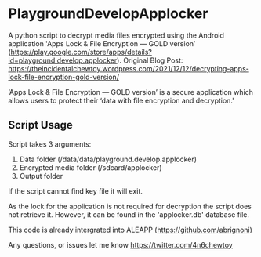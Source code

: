 # PlaygroundDevelopApplocker
A python script to decrypt media files encrypted using the Android application 'Apps Lock &amp; File Encryption — GOLD version’ (https://play.google.com/store/apps/details?id=playground.develop.applocker).
Original Blog Post: https://theincidentalchewtoy.wordpress.com/2021/12/12/decrypting-apps-lock-file-encryption-gold-version/

‘Apps Lock & File Encryption — GOLD version’ is a secure application which allows users to protect their ‘data with file encryption and decryption.'

## Script Usage

Script takes 3 arguments:

1. Data folder (/data/data/playground.develop.applocker)
2. Encrypted media folder (/sdcard/applocker)
3. Output folder

If the script cannot find key file it will exit.

As the lock for the application is not required for decryption the script does not retrieve it. However, it can be found in the 'applocker.db' database file.

This code is already intergrated into ALEAPP (https://github.com/abrignoni)

Any questions, or issues let me know https://twitter.com/4n6chewtoy
